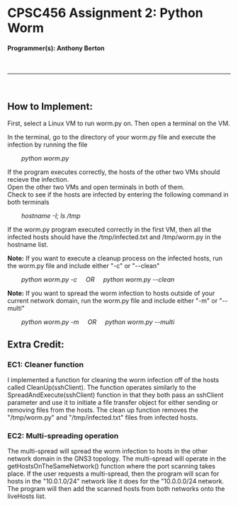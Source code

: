 # CPSC456 Assignment 2: Python Worm

#### Programmer(s): Anthony Berton
<br>

---
<br>

## How to Implement:
First, select a Linux VM to run worm.py on. Then open a terminal on the VM. </br>

In the terminal, go to the directory of your worm.py file and execute the infection by running the file

&nbsp;&nbsp;&nbsp;&nbsp;&nbsp;&nbsp;&nbsp;&nbsp;*python worm.py*

If the program executes correctly, the hosts of the other two VMs should recieve the infection.</br>
Open the other two VMs and open terminals in both of them. </br>
Check to see if the hosts are infected by entering the following command in both terminals

&nbsp;&nbsp;&nbsp;&nbsp;&nbsp;&nbsp;&nbsp;&nbsp;*hostname -I; ls /tmp*

If the worm.py program executed correctly in the first VM, then all the infected hosts should have the /tmp/infected.txt and /tmp/worm.py in the hostname list.

**Note:** If you want to execute a cleanup process on the infected hosts, run the worm.py file and include either "-c" or "--clean"

&nbsp;&nbsp;&nbsp;&nbsp;&nbsp;&nbsp;&nbsp;&nbsp;*python worm.py -c &nbsp;&nbsp;&nbsp; OR &nbsp;&nbsp;&nbsp; python worm.py --clean*

**Note:** If you want to spread the worm infection to hosts outside of your current network domain, run the worm.py file and include either "-m" or "--multi"

&nbsp;&nbsp;&nbsp;&nbsp;&nbsp;&nbsp;&nbsp;&nbsp;*python worm.py -m &nbsp;&nbsp;&nbsp; OR &nbsp;&nbsp;&nbsp; python worm.py --multi*

## Extra Credit:

### EC1: Cleaner function
I implemented a function for cleaning the worm infection off of the hosts called CleanUp(sshClient). The function operates similarly to the SpreadAndExecute(sshClient) function in that they both pass an sshClient parameter and use it to initiate a file transfer object for either sending or removing files from the hosts. The clean up function removes the "/tmp/worm.py" and "/tmp/infected.txt" files from infected hosts.

### EC2: Multi-spreading operation
The multi-spread will spread the worm infection to hosts in the other network domain in the GNS3 topology. The multi-spread will operate in the getHostsOnTheSameNetwork() function where the port scanning takes place. If the user requests a multi-spread, then the program will scan for hosts in the "10.0.1.0/24" network like it does for the "10.0.0.0/24 network. The program will then add the scanned hosts from both networks onto the liveHosts list.
